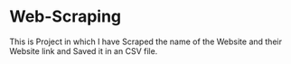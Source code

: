 # Web-Scraping
This is Project in which I have Scraped the name of the Website and their Website link and Saved it in an CSV file.
